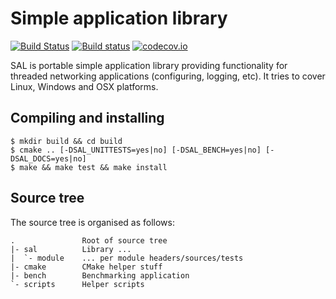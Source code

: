# Simple application library

[![Build Status](https://travis-ci.org/svens/sal.svg?branch=wip/logger)](https://travis-ci.org/svens/sal)
[![Build status](https://ci.appveyor.com/api/projects/status/5x6ye07t28oib574/branch/wip/logger?svg=true)](https://ci.appveyor.com/project/svens/sal/branch/wip/logger)
[![codecov.io](https://codecov.io/github/svens/sal/coverage.svg?branch=wip/logger)](https://codecov.io/github/svens/sal?branch=wip/logger)

SAL is portable simple application library providing functionality for
threaded networking applications (configuring, logging, etc). It tries to
cover Linux, Windows and OSX platforms.


## Compiling and installing

    $ mkdir build && cd build
    $ cmake .. [-DSAL_UNITTESTS=yes|no] [-DSAL_BENCH=yes|no] [-DSAL_DOCS=yes|no]
    $ make && make test && make install


## Source tree

The source tree is organised as follows:

    .               Root of source tree
    |- sal          Library ...
    |  `- module    ... per module headers/sources/tests
    |- cmake        CMake helper stuff
    |- bench        Benchmarking application
    `- scripts      Helper scripts
